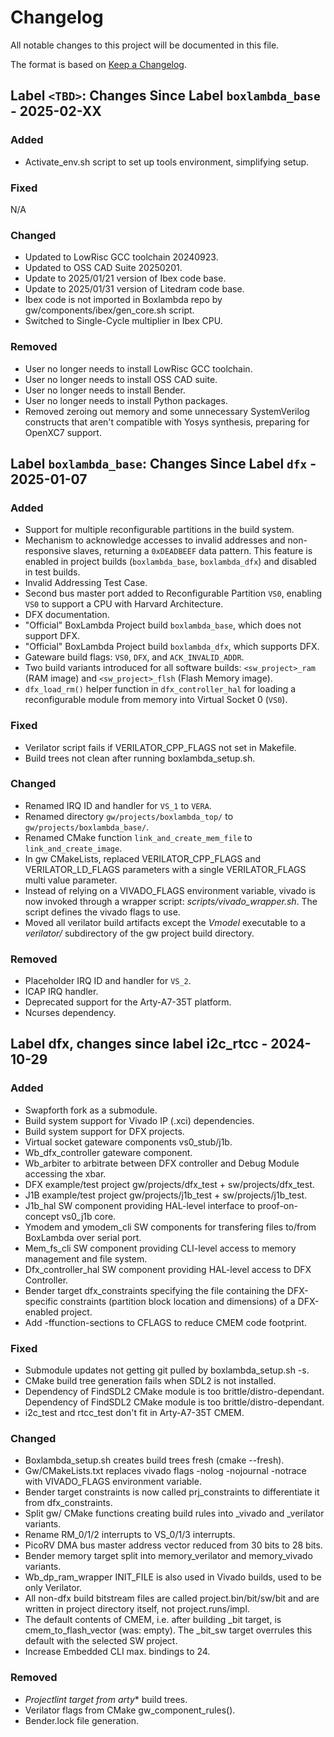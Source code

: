 # Changelog

All notable changes to this project will be documented in this file.

The format is based on [Keep a Changelog](https://keepachangelog.com/en/1.1.0/).

## Label `<TBD>`: Changes Since Label `boxlambda_base` - 2025-02-XX

### Added

- Activate_env.sh script to set up tools environment, simplifying setup.

### Fixed

N/A

### Changed

- Updated to LowRisc GCC toolchain 20240923.
- Updated to OSS CAD Suite 20250201.
- Update to 2025/01/21 version of Ibex code base.
- Update to 2025/01/31 version of Litedram code base.
- Ibex code is not imported in Boxlambda repo by gw/components/ibex/gen_core.sh script.
- Switched to Single-Cycle multiplier in Ibex CPU.

### Removed

- User no longer needs to install LowRisc GCC toolchain.
- User no longer needs to install OSS CAD suite.
- User no longer needs to install Bender.
- User no longer needs to install Python packages.
- Removed zeroing out memory and some unnecessary SystemVerilog constructs that aren't compatible with Yosys synthesis, preparing for OpenXC7 support.

## Label `boxlambda_base`: Changes Since Label `dfx` - 2025-01-07

### Added

- Support for multiple reconfigurable partitions in the build system.
- Mechanism to acknowledge accesses to invalid addresses and non-responsive slaves, returning a `0xDEADBEEF` data pattern. This feature is enabled in project builds (`boxlambda_base`, `boxlambda_dfx`) and disabled in test builds.
- Invalid Addressing Test Case.
- Second bus master port added to Reconfigurable Partition `VS0`, enabling `VS0` to support a CPU with Harvard Architecture.
- DFX documentation.
- "Official" BoxLambda Project build `boxlambda_base`, which does not support DFX.
- "Official" BoxLambda Project build `boxlambda_dfx`, which supports DFX.
- Gateware build flags: `VS0`, `DFX`, and `ACK_INVALID_ADDR`.
- Two build variants introduced for all software builds: `<sw_project>_ram` (RAM image) and `<sw_project>_flsh` (Flash Memory image).
- `dfx_load_rm()` helper function in `dfx_controller_hal` for loading a reconfigurable module from memory into Virtual Socket 0 (`VS0`).

### Fixed

- Verilator script fails if VERILATOR_CPP_FLAGS not set in Makefile.
- Build trees not clean after running boxlambda_setup.sh.

### Changed

- Renamed IRQ ID and handler for `VS_1` to `VERA`.
- Renamed directory `gw/projects/boxlambda_top/` to `gw/projects/boxlambda_base/`.
- Renamed CMake function `link_and_create_mem_file` to `link_and_create_image`.
- In gw CMakeLists, replaced VERILATOR_CPP_FLAGS and VERILATOR_LD_FLAGS parameters with a single VERILATOR_FLAGS multi value parameter.
- Instead of relying on a VIVADO_FLAGS environment variable, vivado is now invoked through a wrapper script: *scripts/vivado_wrapper.sh*. The script defines the vivado flags to use.
- Moved all verilator build artifacts except the *Vmodel* executable to a *verilator/* subdirectory of the gw project build directory.

### Removed

- Placeholder IRQ ID and handler for `VS_2`.
- ICAP IRQ handler.
- Deprecated support for the Arty-A7-35T platform.
- Ncurses dependency.

## Label dfx, changes since label i2c_rtcc - 2024-10-29

### Added

- Swapforth fork as a submodule.
- Build system support for Vivado IP (.xci) dependencies.
- Build system support for DFX projects.
- Virtual socket gateware components vs0_stub/j1b.
- Wb_dfx_controller gateware component.
- Wb_arbiter to arbitrate between DFX controller and Debug Module accessing the xbar.
- DFX example/test project gw/projects/dfx_test + sw/projects/dfx_test.
- J1B example/test project gw/projects/j1b_test + sw/projects/j1b_test.
- J1b_hal SW component providing HAL-level interface to proof-on-concept vs0_j1b core.
- Ymodem and ymodem_cli SW components for transfering files to/from BoxLambda over serial port.
- Mem_fs_cli SW component providing CLI-level access to memory management and file system.
- Dfx_controller_hal SW component providing HAL-level access to DFX Controller.
- Bender target dfx_constraints specifying the file containing the DFX-specific constraints (partition block location and dimensions) of a DFX-enabled project.
- Add -ffunction-sections to CFLAGS to reduce CMEM code footprint.

### Fixed

- Submodule updates not getting git pulled by boxlambda_setup.sh -s.
- CMake build tree generation fails when SDL2 is not installed.
- Dependency of FindSDL2 CMake module is too brittle/distro-dependant.
Dependency of FindSDL2 CMake module is too brittle/distro-dependant.
- i2c_test and rtcc_test don't fit in Arty-A7-35T CMEM.

### Changed

- Boxlambda_setup.sh creates build trees fresh (cmake --fresh).
- Gw/CMakeLists.txt replaces vivado flags -nolog -nojournal -notrace with VIVADO_FLAGS environment variable.
- Bender target constraints is now called prj_constraints to differentiate it from dfx_constraints.
- Split gw/ CMake functions creating build rules into _vivado and _verilator variants.
- Rename RM_0/1/2 interrupts to VS_0/1/3 interrupts.
- PicoRV DMA bus master address vector reduced from 30 bits to 28 bits.
- Bender memory target split into memory_verilator and memory_vivado variants.
- Wb_dp_ram_wrapper INIT_FILE is also used in Vivado builds, used to be only Verilator.
- All non-dfx build bitstream files are called project.bin/bit/sw/bit and are written in project directory itself, not project.runs/impl.
- The default contents of CMEM, i.e. after building _bit target, is cmem_to_flash_vector (was: empty). The _bit_sw target overrules this default with the selected SW project.
- Increase Embedded CLI max. bindings to 24.

### Removed

- *Project*_lint target from arty_\* build trees.
- Verilator flags from CMake gw_component_rules().
- Bender.lock file generation.

[boxlambda_base]: https://github.com/epsilon537/boxlambda/compare/boxlambda_base...dfx
[dfx]: https://github.com/epsilon537/boxlambda/compare/i2c_rtcc...dfx

